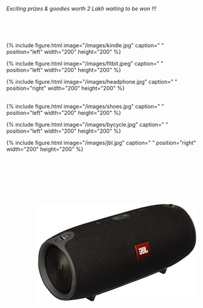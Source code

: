 
 
###### Exciting prizes & goodies worth 2 Lakh waiting to be won !!!
<br /><br />

{% include figure.html image="/images/kindle.jpg" caption=" " position="left" width="200" height="200" %}

{% include figure.html image="/images/fitbit.jpeg" caption=" " position="left" width="200" height="200" %}

{% include figure.html image="/images/headphone.jpg" caption=" " position="right" width="200" height="200" %}
<br /><br />



{% include figure.html image="/images/shoes.jpg" caption=" "  position="left" width="200" height="200" %}

{% include figure.html image="/images/bycycle.jpg" caption=" " position="left" width="200" height="200" %}

{% include figure.html image="/images/jbl.jpg" caption=" "  position="right" width="200" height="200" %}
<br /><br />
<br /><br />
<br /><br />
<br /><br />



<img style="float: right;" src="/images/jbl.jpg">



